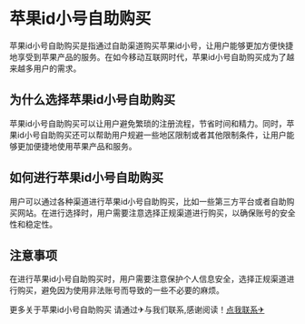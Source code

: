 # 苹果id小号自助购买

苹果id小号自助购买是指通过自助渠道购买苹果id小号，让用户能够更加方便快捷地享受到苹果产品的服务。在如今移动互联网时代，苹果id小号自助购买成为了越来越多用户的需求。

## 为什么选择苹果id小号自助购买

苹果id小号自助购买可以让用户避免繁琐的注册流程，节省时间和精力。同时，苹果id小号自助购买还可以帮助用户规避一些地区限制或者其他限制条件，让用户能够更加便捷地使用苹果产品和服务。

## 如何进行苹果id小号自助购买

用户可以通过各种渠道进行苹果id小号自助购买，比如一些第三方平台或者自助购买网站。在进行选择时，用户需要注意选择正规渠道进行购买，以确保账号的安全性和稳定性。

## 注意事项

在进行苹果id小号自助购买时，用户需要注意保护个人信息安全，选择正规渠道进行购买，避免因为使用非法账号而导致的一些不必要的麻烦。

更多关于苹果id小号自助购买 请通过✈与我们联系,感谢阅读！[点我联系✈](https://s.G208.com)